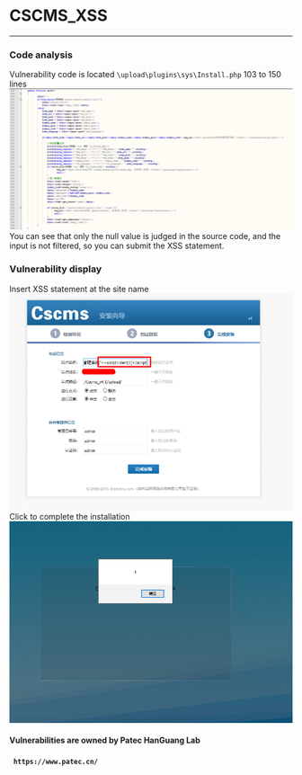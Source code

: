 # CSCMS_XSS
-----

### Code analysis
Vulnerability code is located `\upload\plugins\sys\Install.php` 103 to 150 lines
![XSS1](https://github.com/AvaterXXX/CScms/blob/master/images/1.png)
You can see that only the null value is judged in the source code, and the input is not filtered, so you can submit the XSS statement.

### Vulnerability display
Insert XSS statement at the site name
![XSS2](https://github.com/AvaterXXX/CScms/blob/master/images/2.png)
Click to complete the installation
![XSS3](https://github.com/AvaterXXX/CScms/blob/master/images/3.png)


#### Vulnerabilities are owned by Patec HanGuang Lab
#### ` https://www.patec.cn/`
